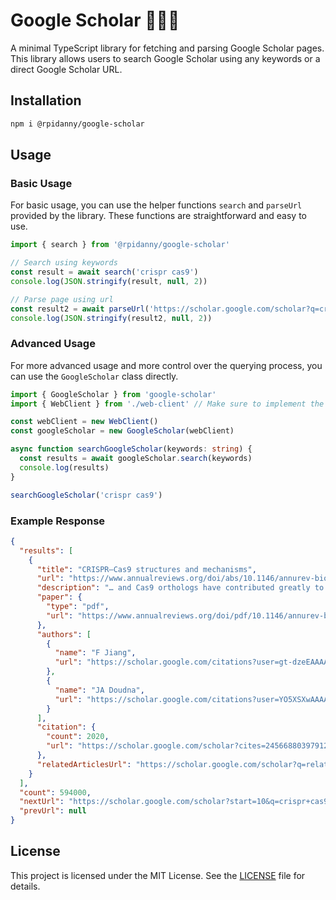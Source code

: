# Google Scholar 👩🏻‍🏫

A minimal TypeScript library for fetching and parsing Google Scholar pages. This library allows users to search Google Scholar using any keywords or a direct Google Scholar URL.

## Installation

```bash
npm i @rpidanny/google-scholar
```

## Usage

### Basic Usage

For basic usage, you can use the helper functions `search` and `parseUrl` provided by the library. These functions are straightforward and easy to use.

```typescript
import { search } from '@rpidanny/google-scholar'

// Search using keywords
const result = await search('crispr cas9')
console.log(JSON.stringify(result, null, 2))

// Parse page using url
const result2 = await parseUrl('https://scholar.google.com/scholar?q=crispr+cas9&hl=en')
console.log(JSON.stringify(result2, null, 2))
```

### Advanced Usage

For more advanced usage and more control over the querying process, you can use the `GoogleScholar` class directly.

```ts
import { GoogleScholar } from 'google-scholar'
import { WebClient } from './web-client' // Make sure to implement the IWebClient interface

const webClient = new WebClient()
const googleScholar = new GoogleScholar(webClient)

async function searchGoogleScholar(keywords: string) {
  const results = await googleScholar.search(keywords)
  console.log(results)
}

searchGoogleScholar('crispr cas9')
```

### Example Response

```json
{
  "results": [
    {
      "title": "CRISPR–Cas9 structures and mechanisms",
      "url": "https://www.annualreviews.org/doi/abs/10.1146/annurev-biophys-062215-010822",
      "description": "… and Cas9 orthologs have contributed greatly to our understanding of CRISPR–Cas9 mechanisms. In this review, we briefly explain the biology underlying CRISPR–Cas9 technology …",
      "paper": {
        "type": "pdf",
        "url": "https://www.annualreviews.org/doi/pdf/10.1146/annurev-biophys-062215-010822"
      },
      "authors": [
        {
          "name": "F Jiang",
          "url": "https://scholar.google.com/citations?user=gt-dzeEAAAAJ&hl=en&oi=sra"
        },
        {
          "name": "JA Doudna",
          "url": "https://scholar.google.com/citations?user=YO5XSXwAAAAJ&hl=en&oi=sra"
        }
      ],
      "citation": {
        "count": 2020,
        "url": "https://scholar.google.com/scholar?cites=2456688039791281496&as_sdt=2005&sciodt=0,5&hl=en"
      },
      "relatedArticlesUrl": "https://scholar.google.com/scholar?q=related:WMW1j8HoFyIJ:scholar.google.com/&scioq=crispr+cas9&hl=en&as_sdt=0,5"
    }
  ],
  "count": 594000,
  "nextUrl": "https://scholar.google.com/scholar?start=10&q=crispr+cas9&hl=en&as_sdt=0,5",
  "prevUrl": null
}
```

## License

This project is licensed under the MIT License. See the [LICENSE](LICENSE) file for details.
